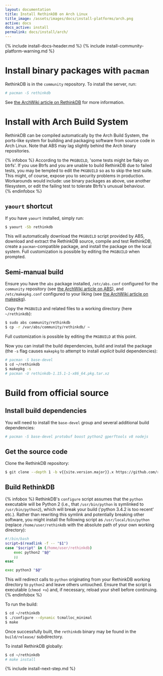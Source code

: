 ```yaml
---
layout: documentation
title: Install RethinkDB on Arch Linux
title_image: /assets/images/docs/install-platforms/arch.png
active: docs
docs_active: install
permalink: docs/install/arch/
---
```

{% include install-docs-header.md %}
{% include install-community-platform-warning.md %}

# Install binary packages with `pacman` #
RethinkDB is in the `community` repository. To install the server, run:

```bash
# pacman -S rethinkdb
```

See [the ArchWiki article on RethinkDB](https://wiki.archlinux.org/index.php/RethinkDB) for more information.


# Install with Arch Build System #
RethinkDB can be compiled automatically by the Arch Build System, the ports-like system for building and packaging 
software from source code in Arch Linux. Note that ABS may lag slightly behind the Arch binary repositories.

{% infobox %}
According to the `PKGBUILD`, 'some tests might be flaky on btrfs'. If you use Btrfs and you are unable to build 
RethinkDB due to failed tests, you may be tempted to edit the `PKGBUILD` so as to skip the test suite. This 
might, of course, expose you to security problems in production. Workarounds would include: use binary packages as 
above, use another filesystem, or edit the failing test to tolerate Btrfs's unusual behaviour.  
{% endinfobox %}

## `yaourt` shortcut ##
If you have `yaourt` installed, simply run:

```bash
$ yaourt -Sb rethinkdb
```

This will automatically download the `PKGBUILD` script provided by ABS, download and extract the RethinkDB source,
compile and test RethinkDB, create a `pacman`-compatible package, and install the package on the local system. Full 
customization is possible by editing the `PKGBUILD` when prompted.

## Semi-manual build ##
Ensure you have the `abs` package installed, `/etc/abs.conf` configured for the `community` repository (see 
[the ArchWiki article on ABS](https://wiki.archlinux.org/index.php/Arch_Build_System#How_to_use_ABS)), and 
`/etc/makepkg.conf` configured to your liking (see 
[the ArchWiki article on makepkg](https://wiki.archlinux.org/index.php/Makepkg)).

Copy the `PKGBUILD` and related files to a working directory (here `~/rethinkdb`):

```bash
$ sudo abs community/rethinkdb
$ cp -r /var/abs/community/rethinkdb/ ~
```

Full customization is possible by editing the `PKGBUILD` at this point.

Now you can install the build dependencies, build and install the package (the `-s` flag causes `makepkg` to attempt to 
install *explicit* build dependencies):

```bash
# pacman -S base-devel
$ cd ~/rethinkdb
$ makepkg -s
# pacman -U rethinkdb-1.15.1-1-x86_64.pkg.tar.xz
```


# Build from official source #

## Install build dependencies  ##
You will need to install the `base-devel` group and several additional build dependencies:

```bash
# pacman -S base-devel protobuf boost python2 gperftools v8 nodejs
```

## Get the source code ##
Clone the RethinkDB repository:

```bash
$ git clone --depth 1 -b v{{site.version.major}}.x https://github.com/rethinkdb/rethinkdb.git
```

## Build RethinkDB ##
{% infobox %}
RethinkDB's `configure` script assumes that the `python` executable will be Python 2 (i.e., that `/usr/bin/python` is
symlinked to `/usr/bin/python2`), which will break your build ('python 3.4.2 is too recent' etc.). Rather than 
rewriting this symlink and potentially breaking other software, you might install the following script as 
`/usr/local/bin/python` (replace `/home/user/rethinkdb` with the absolute path of your own working directory):

```bash
#!/bin/bash
script=$(readlink -f -- "$1")
case "$script" in (/home/user/rethinkdb)
    exec python2 "$@"
    ;;
esac

exec python3 "$@"
```

This will redirect calls to `python` originating from your RethinkDB working directory to `python2` and leave others 
untouched. Ensure that the script is executable (`chmod +x`) and, if necessary, reload your shell before continuing.
{% endinfobox %}

To run the build:

```bash
$ cd ~/rethinkdb
$ ./configure --dynamic tcmalloc_minimal
$ make
```

Once successfully built, the `rethinkdb` binary may be found in the `build/release/` subdirectory.  

To install RethinkDB globally:

```bash
$ cd ~/rethinkdb
# make install
```

{% include install-next-step.md %}